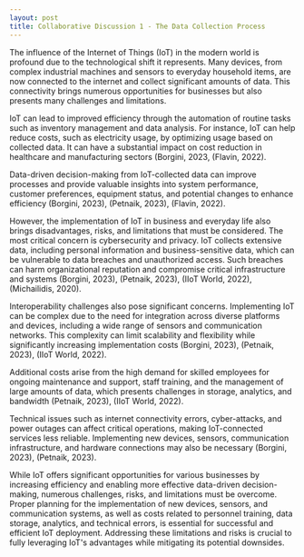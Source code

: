 ```yaml
---
layout: post
title: Collaborative Discussion 1 - The Data Collection Process
---
```


<p>
The influence of the Internet of Things (IoT) in the modern world is profound due to the technological shift it represents.
Many devices, from complex industrial machines and sensors to everyday household items, are now connected to the internet and collect
significant amounts of data. This connectivity brings numerous opportunities for businesses but also presents many challenges and limitations.
</p>

IoT can lead to improved efficiency through the automation of routine tasks such as inventory management and data analysis. For instance, IoT can help reduce costs, such as electricity usage, by optimizing usage based on collected data. It can have a substantial impact on cost reduction in healthcare and manufacturing sectors (Borgini, 2023, (Flavin, 2022). 
</p>
<p>
Data-driven decision-making from IoT-collected data can improve processes and provide valuable insights into system performance, customer preferences, equipment status, and potential changes to enhance efficiency (Borgini, 2023), (Petnaik, 2023), (Flavin, 2022).
</p>
<p>
However, the implementation of IoT in business and everyday life also brings disadvantages, risks, and limitations that must be considered. The most critical concern is cybersecurity and privacy. IoT collects extensive data, including personal information and business-sensitive data, which can be vulnerable to data breaches and unauthorized access. Such breaches can harm organizational reputation and compromise critical infrastructure and systems (Borgini, 2023), (Petnaik, 2023), (IIoT World, 2022), (Michailidis, 2020).
</p>
<p>
Interoperability challenges also pose significant concerns. Implementing IoT can be complex due to the need for integration across diverse platforms and devices, including a wide range of sensors and communication networks. This complexity can limit scalability and flexibility while significantly increasing implementation costs (Borgini, 2023), (Petnaik, 2023), (IIoT World, 2022). 
</p>
<p>
Additional costs arise from the high demand for skilled employees for ongoing maintenance and support, staff training, and the management of large amounts of data, which presents challenges in storage, analytics, and bandwidth (Petnaik, 2023), (IIoT World, 2022).
</p>
<p>
Technical issues such as internet connectivity errors, cyber-attacks, and power outages can affect critical operations, making IoT-connected services less reliable. Implementing new devices, sensors, communication infrastructure, and hardware connections may also be necessary (Borgini, 2023), (Petnaik, 2023).
</p>
<p>
While IoT offers significant opportunities for various businesses by increasing efficiency and enabling more effective data-driven decision-making, numerous challenges, risks, and limitations must be overcome. Proper planning for the implementation of new devices, sensors, and communication systems, as well as costs related to personnel training, data storage, analytics, and technical errors, is essential for successful and efficient IoT deployment. Addressing these limitations and risks is crucial to fully leveraging IoT's advantages while mitigating its potential downsides.
</p>
